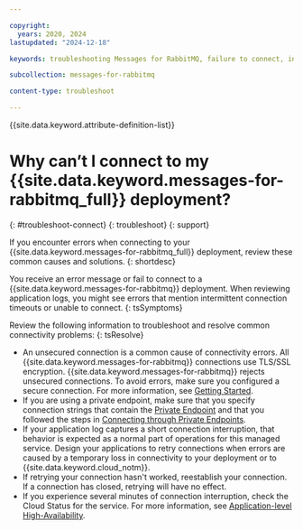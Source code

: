 ```yaml
---

copyright:
  years: 2020, 2024
lastupdated: "2024-12-18"

keywords: troubleshooting Messages for RabbitMQ, failure to connect, intermittent connection timeout, unable to connect

subcollection: messages-for-rabbitmq

content-type: troubleshoot

---
```


{{site.data.keyword.attribute-definition-list}}

# Why can’t I connect to my {{site.data.keyword.messages-for-rabbitmq_full}} deployment?
{: #troubleshoot-connect}
{: troubleshoot}
{: support}

If you encounter errors when connecting to your {{site.data.keyword.messages-for-rabbitmq_full}} deployment, review these common causes and solutions.
{: shortdesc}

You receive an error message or fail to connect to a {{site.data.keyword.messages-for-rabbitmq}} deployment. When reviewing application logs, you might see errors that mention intermittent connection timeouts or unable to connect.
{: tsSymptoms}

Review the following information to troubleshoot and resolve common connectivity problems:
{: tsResolve}

* An unsecured connection is a common cause of connectivity errors.  All {{site.data.keyword.messages-for-rabbitmq}} connections use TLS/SSL encryption. {{site.data.keyword.messages-for-rabbitmq}} rejects unsecured connections. To avoid errors, make sure you configured a secure connection. For more information, see [Getting Started](/docs/messages-for-rabbitmq?topic=messages-for-rabbitmq-getting-started).
* If you are using a private endpoint, make sure that you specify connection strings that contain the [Private Endpoint](/docs/messages-for-rabbitmq?topic=cloud-databases-service-endpoints#credentials-for-private-endpoints) and that you followed the steps in [Connecting through Private Endpoints](/docs/messages-for-rabbitmq?topic=messages-for-rabbitmq-service-endpoints&interface=ui#private-endpoint-connections).
* If your application log captures a short connection interruption, that behavior is expected as a normal part of operations for this managed service. Design your applications to retry connections when errors are caused by a temporary loss in connectivity to your deployment or to {{site.data.keyword.cloud_notm}}. 
* If retrying your connection hasn't worked, reestablish your connection. If a connection has closed, retrying will have no effect. 
* If you experience several minutes of connection interruption, check the Cloud Status for the service. For more information, see [Application-level High-Availability](/docs/messages-for-rabbitmq?topic=messages-for-rabbitmq-high-availability#high-availability-for-your-application).
